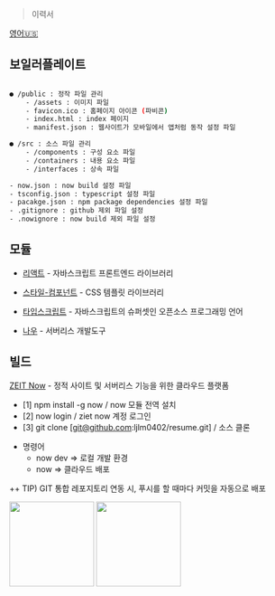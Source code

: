 > 이력서

[영어🇺🇸](./README.md)

보일러플레이트
------------

```sh

● /public : 정작 파일 관리
    - /assets : 이미지 파일
    - favicon.ico : 홈페이지 아이콘 (파비콘)
    - index.html : index 페이지
    - manifest.json : 웹사이트가 모바일에서 앱처럼 동작 설정 파일

● /src : 소스 파일 관리
    - /components : 구성 요소 파일
    - /containers : 내용 요소 파일
    - /interfaces : 상속 파일

- now.json : now build 설정 파일
- tsconfig.json : typescript 설정 파일
- pacakge.json : npm package dependencies 설정 파일
- .gitignore : github 제외 파일 설정
- .nowignore : now build 제외 파일 설정

```

모듈
---------

* <a href="https://reactjs.org/">리액트</a> - 자바스크립트 프론트엔드 라이브러리

* <a href="https://www.styled-components.com/">스타일-컴포넌트</a> - CSS 템플릿 라이브러리

* <a href="https://www.typescriptlang.org/">타입스크립트</a> - 자바스크립트의 슈퍼셋인 오픈소스 프로그래밍 언어

* <a href="https://www.npmjs.com/package/now">나우</a> - 서버리스 개발도구

빌드
---------
<a href="https://zeit.co/docs">ZEIT Now</a> - 정적 사이트 및 서버리스 기능을 위한 클라우드 플랫폼

- [1] npm install -g now  /  now 모듈 전역 설치
- [2] now login  /  ziet now 계정 로그인
- [3] git clone [git@github.com:ljlm0402/resume.git]  /  소스 클론

* 명령어
    * now dev => 로컬 개발 환경
    * now => 클라우드 배포

++ TIP) GIT 통합 
        레포지토리 연동 시, 푸시를 할 때마다 커밋을 자동으로 배포

<img src="https://github.com/ljlm0402/resume/blob/master/screenshot/step_1.png" height=150> <img src="https://github.com/ljlm0402/resume/blob/master/screenshot/step_2.png" height=150>